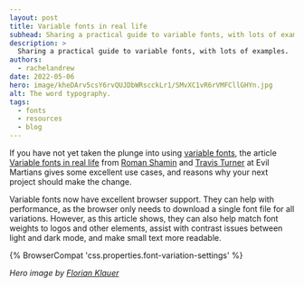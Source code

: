 ```yaml
---
layout: post
title: Variable fonts in real life
subhead: Sharing a practical guide to variable fonts, with lots of examples.
description: >
  Sharing a practical guide to variable fonts, with lots of examples.
authors:
  - rachelandrew
date: 2022-05-06
hero: image/kheDArv5csY6rvQUJDbWRscckLr1/SMvXC1vR6rVMFCllGHYn.jpg
alt: The word typography.
tags:
  - fonts
  - resources
  - blog
---
```


If you have not yet taken the plunge into using [variable fonts](/variable-fonts/), the article [Variable fonts in real life](https://evilmartians.com/chronicles/variable-fonts-in-real-life-how-to-use-and-love-them) from [Roman Shamin](https://twitter.com/romanshamin_en) and [Travis Turner](https://twitter.com/_Travis_Turner) at Evil Martians gives some excellent use cases, 
and reasons why your next project should make the change.

Variable fonts now have excellent browser support. They can help with performance, as the browser only needs to download a single font file for all variations. 
However, as this article shows, they can also help match font weights to logos and other elements, assist with contrast issues between light and dark mode, and make small text more readable.

{% BrowserCompat 'css.properties.font-variation-settings' %}

_Hero image by [Florian Klauer](https://unsplash.com/@florianklauer)_
